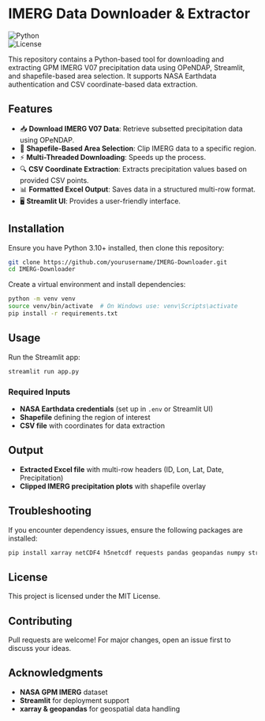 # IMERG Data Downloader & Extractor

![Python](https://img.shields.io/badge/Python-3.x-blue)  
![License](https://img.shields.io/badge/License-MIT-green)  

This repository contains a Python-based tool for downloading and extracting GPM IMERG V07 precipitation data using OPeNDAP, Streamlit, and shapefile-based area selection. It supports NASA Earthdata authentication and CSV coordinate-based data extraction.

## Features
- 📥 **Download IMERG V07 Data**: Retrieve subsetted precipitation data using OPeNDAP.
- 📌 **Shapefile-Based Area Selection**: Clip IMERG data to a specific region.
- ⚡ **Multi-Threaded Downloading**: Speeds up the process.
- 🔍 **CSV Coordinate Extraction**: Extracts precipitation values based on provided CSV points.
- 📊 **Formatted Excel Output**: Saves data in a structured multi-row format.
- 🖥 **Streamlit UI**: Provides a user-friendly interface.

## Installation
Ensure you have Python 3.10+ installed, then clone this repository:

```bash
git clone https://github.com/yourusername/IMERG-Downloader.git
cd IMERG-Downloader
```

Create a virtual environment and install dependencies:

```bash
python -m venv venv
source venv/bin/activate  # On Windows use: venv\Scripts\activate
pip install -r requirements.txt
```

## Usage
Run the Streamlit app:

```bash
streamlit run app.py
```

### Required Inputs
- **NASA Earthdata credentials** (set up in `.env` or Streamlit UI)
- **Shapefile** defining the region of interest
- **CSV file** with coordinates for data extraction

## Output
- **Extracted Excel file** with multi-row headers (ID, Lon, Lat, Date, Precipitation)
- **Clipped IMERG precipitation plots** with shapefile overlay

## Troubleshooting
If you encounter dependency issues, ensure the following packages are installed:

```bash
pip install xarray netCDF4 h5netcdf requests pandas geopandas numpy streamlit
```

## License
This project is licensed under the MIT License.

## Contributing
Pull requests are welcome! For major changes, open an issue first to discuss your ideas.

## Acknowledgments
- **NASA GPM IMERG** dataset
- **Streamlit** for deployment support
- **xarray & geopandas** for geospatial data handling

